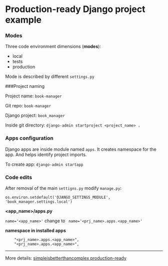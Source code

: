 # Production-ready Django project example


### Modes

Three code environment dimensions (**modes**):

- local
- tests
- production

Mode is described by different `settings.py`

###Project naming

Project name: `book-manager`

Git repo: `book-manager`

Django project: `book_manager`

Inside git directory: `django-admin startproject <project_name> .`

### Apps configuration

Django apps are inside module named `apps`.
It creates namespace for the app. And helps identify project imports.

To create app:
`django-admin startapp`


### Code edits

After removal of the main `settigns.py` modify `manage.py`:

`os.environ.setdefault('DJANGO_SETTINGS_MODULE', 'book_manager.settings.local')`

**<app_name>/apps.py**

`name='<app_name>'` change to ` name='<prj_name>.apps.<app_name>'`

**namespace in installed apps**

```
    "<prj_name>.apps.<app_name>",
    "<prj_name>.apps.<app_name>",
```


****
More details: [simpleisbetterthancomplex production-ready](https://simpleisbetterthancomplex.com/tutorial/2021/06/27/how-to-start-a-production-ready-django-project.html)
